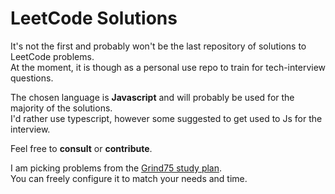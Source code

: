 # LeetCode Solutions

It's not the first and probably won't be the last repository of solutions to LeetCode problems.  
At the moment, it is though as a personal use repo to train for tech-interview questions.

The chosen language is **Javascript** and will probably be used for the majority of the solutions.  
I'd rather use typescript, however some suggested to get used to Js for the interview.

Feel free to **consult** or **contribute**.

I am picking problems from the [Grind75 study plan](https://www.techinterviewhandbook.org/grind75).  
You can freely configure it to match your needs and time.

